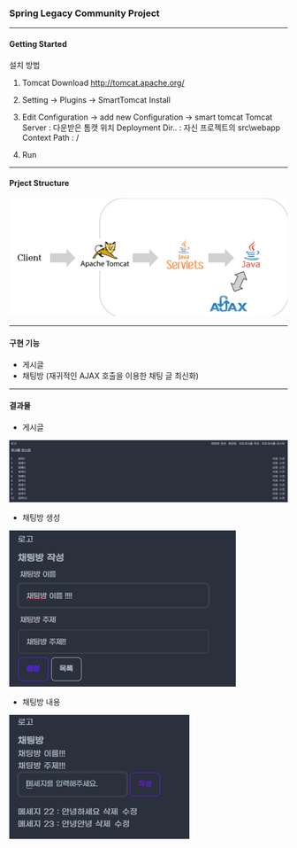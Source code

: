 ### Spring Legacy Community Project

---
#### Getting Started

설치 방법

1. Tomcat Download
   http://tomcat.apache.org/

2. Setting -> Plugins -> SmartTomcat Install

3. Edit Configuration -> add new Configuration -> smart tomcat
   Tomcat Server : 다운받은 톰캣 위치
   Deployment Dir.. : 자신 프로젝트의 src\webapp
   Context Path : /
4. Run 

---
#### Prject Structure
![img.png](readmeImg/img.png)

---
#### 구현 기능
- 게시글 
- 채팅방 (재귀적인 AJAX 호출을 이용한 채팅 글 최신화)
---
#### 결과물
- 게시글

![img_1.png](readmeImg/img_1.png)

- 채팅방 생성

![img_2.png](readmeImg/img_2.png)

- 채팅방 내용

![img_3.png](readmeImg/img_3.png)


